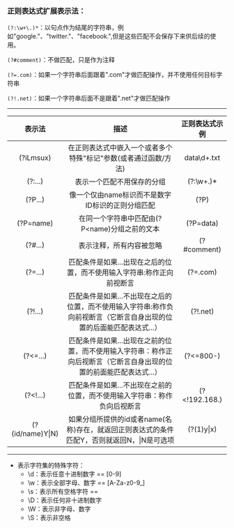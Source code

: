 ### 正则表达式扩展表示法：

`(?:\w+\.)*`：以句点作为结尾的字符串，例如"google."、"twitter."、"facebook.",但是这些匹配不会保存下来供后续的使用。

`(?#comment)`：不做匹配，只是作为注释

`(?=.com)`：如果一个字符串后面跟着".com"才做匹配操作，并不使用任何目标字符串

`(?!.net)`：如果一个字符串后面不是跟着".net"才做匹配操作


---------------------------------------------------------------------------------------------------	
|表示法|描述|正则表达式示例|
|:--:|:---:|:--:|
|(?iLmsux)	| 在正则表达式中嵌入一个或者多个特殊"标记"参数(或者通过函数/方法) | data\d+.txt |
|(?:...)| 表示一个匹配不用保存的分组 | (?:\w+\.)* |
|(?P<name>...)| 像一个仅由name标识而不是数字ID标识的正则分组匹配 | (?P<data>) |
|(?P=name)| 在同一个字符串中匹配由(?P<name)分组之前的文本 | (?P=data) |
|(?#...)| 表示注释，所有内容被忽略 | (?#comment) |
|(?=...)| 匹配条件是如果...出现在之后的位置，而不使用输入字符串:称作正向前视断言|(?=.com)|
|(?!...)| 匹配条件是如果...不出现在之后的位置，而不使用输入字符串:称作负向前视断言（它断言自身出现的位置的后面能匹配表达式...）|(?!.net)|
|(?<=...)|匹配条件是如果...出现在之前的位置，而不使用输入字符串：称作正向后视断言（它断言自身出现的位置的前面能匹配表达式...）|(?<=800-)|
|(?<!...)|匹配条件是如果...不出现在之前的位置，而不使用输入字符串：称作负向后视断言|(?<!192\.168\.)|
|(?(id/name)Y\|N)|如果分组所提供的id或者name(名称)存在，就返回正则表达式的条件匹配Y，否则就返回N，\|N是可选项| (?(1)y\|x)|
----------------------------------------------------------------------------------------------------

* 表示字符集的特殊字符：
	* \d：表示任意十进制数字 	== [0-9]
	* \w：表示全部字母、数字	== [A-Za-z0-9_]
	* \s：表示所有空格字符	== 
	* \D：表示任何非十进制数字
	* \W：表示非字母、数字
	* \S：表示非空格

